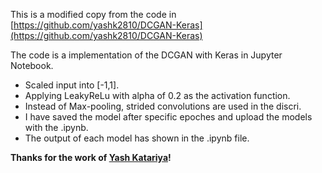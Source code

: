 This is a modified copy from the code in [https://github.com/yashk2810/DCGAN-Keras](https://github.com/yashk2810/DCGAN-Keras)

The code is a implementation of the DCGAN with Keras in Jupyter Notebook.
- Scaled input into [-1,1].
- Applying LeakyReLu with alpha of 0.2 as the activation function.
- Instead of Max-pooling, strided convolutions are used in the discri.
- I have saved the model after specific epoches and upload the models with the .ipynb.
- The output of each model has shown in the .ipynb file.

**Thanks for the work of [Yash Katariya](https://github.com/yashk2810)!**
